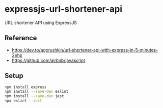 # expressjs-url-shortener-api

URL shortener API using ExpressJS

## Reference

- <https://dev.to/agorushkin/url-shortener-api-with-express-in-5-minutes-2ehp>
- <https://github.com/airbnb/javascript>

## Setup

```bash
npm install express
npm install --save-dev eslint
npm install --save-dev jest
npx eslint --init
```
